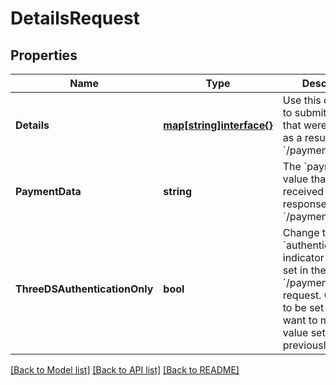 # DetailsRequest

## Properties

Name | Type | Description | Notes
------------ | ------------- | ------------- | -------------
**Details** | [**map[string]interface{}**](.md) | Use this collection to submit the details that were returned as a result of the &#x60;/payments&#x60; call. | 
**PaymentData** | **string** | The &#x60;paymentData&#x60; value that you received in the response to the &#x60;/payments&#x60; call. | [optional] 
**ThreeDSAuthenticationOnly** | **bool** | Change the &#x60;authenticationOnly&#x60; indicator originally set in the &#x60;/payments&#x60; request. Only needs to be set if you want to modify the value set previously. | [optional] 

[[Back to Model list]](../README.md#documentation-for-models) [[Back to API list]](../README.md#documentation-for-api-endpoints) [[Back to README]](../README.md)


